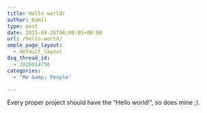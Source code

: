 ```yaml
---
title: Hello world!
author: Kamil
type: post
date: 2015-04-26T06:09:05+00:00
url: /hello-world/
ample_page_layout:
  - default_layout
dsq_thread_id:
  - 3826914756
categories:
  - 'Me &amp; People'

---
```

Every proper project should have the &#8220;Hello world!&#8221;, so does mine ;).